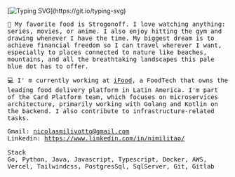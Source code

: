 [![Typing SVG](https://readme-typing-svg.demolab.com?font=Fira+Code&pause=1000&color=00F750&random=false&width=700&lines=Hi+there%2C+I'm+Nicolas+and+I+like+to+build+some+cool+stuff!)](https://git.io/typing-svg)

<samp>
<p> 🌊 My favorite food is Strogonoff. I love watching anything: series, movies, or anime. I also enjoy hitting the gym and drawing whenever I have the time. My biggest dream is to achieve financial freedom so I can travel wherever I want, especially to places connected to nature like beaches, mountains, and all the breathtaking landscapes this pale blue dot has to offer.  </p>
<p> 💻 I' m currently working at <a href="https://www.ifood.com.br" target="_blank">iFood</a>, a FoodTech that owns the leading food delivery platform in Latin America. I'm part of the Card Platform team, which focuses on microservices architecture, primarily working with Golang and Kotlin on the backend. I also contribute to infrastructure-related tasks.</p>
  
Gmail: nicolasmilivotto@gmail.com <br/>
Linkedin: https://www.linkedin.com/in/nimilitao/
<br/><br/>
Stack<br/>
Go, Python, Java, Javascript, Typescript, Docker, AWS, Vercel, Tailwindcss, PostgresSql, SqlServer, Git, Gitlab

<!--
*nimilitao/nimilitao* is a ✨ special ✨ repository because its README.md (this file) appears on your GitHub profile.

Here are some ideas to get you started:

- 🔭 I’m currently working on ...
- 🌱 I’m currently learning ...
- 👯 I’m looking to collaborate on ...
- 🤔 I’m looking for help with ...
- 💬 Ask me about ...
- 📫 How to reach me: ...
- 😄 Pronouns: ...
- ⚡ Fun fact: ...
-->
